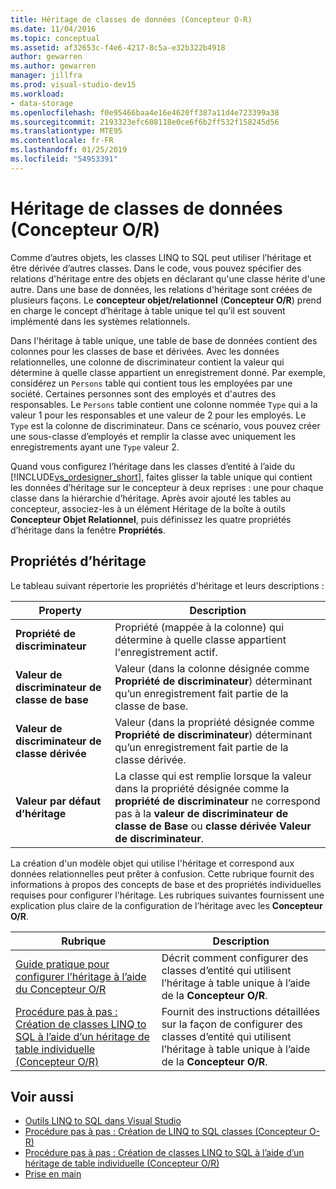```yaml
---
title: Héritage de classes de données (Concepteur O-R)
ms.date: 11/04/2016
ms.topic: conceptual
ms.assetid: af32653c-f4e6-4217-8c5a-e32b322b4918
author: gewarren
ms.author: gewarren
manager: jillfra
ms.prod: visual-studio-dev15
ms.workload:
- data-storage
ms.openlocfilehash: f0e95466baa4e16e4620ff387a11d4e723399a38
ms.sourcegitcommit: 2193323efc608118e0ce6f6b2ff532f158245d56
ms.translationtype: MTE95
ms.contentlocale: fr-FR
ms.lasthandoff: 01/25/2019
ms.locfileid: "54953391"
---
```

# <a name="data-class-inheritance-or-designer"></a>Héritage de classes de données (Concepteur O/R)

Comme d’autres objets, les classes LINQ to SQL peut utiliser l’héritage et être dérivée d’autres classes. Dans le code, vous pouvez spécifier des relations d'héritage entre des objets en déclarant qu'une classe hérite d'une autre. Dans une base de données, les relations d'héritage sont créées de plusieurs façons. Le **concepteur objet/relationnel** (**Concepteur O/R**) prend en charge le concept d’héritage à table unique tel qu’il est souvent implémenté dans les systèmes relationnels.

Dans l'héritage à table unique, une table de base de données contient des colonnes pour les classes de base et dérivées. Avec les données relationnelles, une colonne de discriminateur contient la valeur qui détermine à quelle classe appartient un enregistrement donné. Par exemple, considérez un `Persons` table qui contient tous les employées par une société. Certaines personnes sont des employés et d'autres des responsables. Le `Persons` table contient une colonne nommée `Type` qui a la valeur 1 pour les responsables et une valeur de 2 pour les employés. Le `Type` est la colonne de discriminateur. Dans ce scénario, vous pouvez créer une sous-classe d’employés et remplir la classe avec uniquement les enregistrements ayant une `Type` valeur 2.

Quand vous configurez l’héritage dans les classes d’entité à l’aide du [!INCLUDE[vs_ordesigner_short](../data-tools/includes/vs_ordesigner_short_md.md)], faites glisser la table unique qui contient les données d’héritage sur le concepteur à deux reprises : une pour chaque classe dans la hiérarchie d’héritage. Après avoir ajouté les tables au concepteur, associez-les à un élément Héritage de la boîte à outils **Concepteur Objet Relationnel**, puis définissez les quatre propriétés d’héritage dans la fenêtre **Propriétés**.

## <a name="inheritance-properties"></a>Propriétés d’héritage

Le tableau suivant répertorie les propriétés d'héritage et leurs descriptions :

|Property|Description|
|--------------|-----------------|
|**Propriété de discriminateur**|Propriété (mappée à la colonne) qui détermine à quelle classe appartient l'enregistrement actif.|
|**Valeur de discriminateur de classe de base**|Valeur (dans la colonne désignée comme **Propriété de discriminateur**) déterminant qu’un enregistrement fait partie de la classe de base.|
|**Valeur de discriminateur de classe dérivée**|Valeur (dans la propriété désignée comme **Propriété de discriminateur**) déterminant qu’un enregistrement fait partie de la classe dérivée.|
|**Valeur par défaut d’héritage**|La classe qui est remplie lorsque la valeur dans la propriété désignée comme la **propriété de discriminateur** ne correspond pas à la **valeur de discriminateur de classe de Base** ou **classe dérivée Valeur de discriminateur**.|

La création d'un modèle objet qui utilise l'héritage et correspond aux données relationnelles peut prêter à confusion. Cette rubrique fournit des informations à propos des concepts de base et des propriétés individuelles requises pour configurer l'héritage. Les rubriques suivantes fournissent une explication plus claire de la configuration de l’héritage avec les **Concepteur O/R**.

|Rubrique|Description|
|-----------|-----------------|
|[Guide pratique pour configurer l’héritage à l’aide du Concepteur O/R](../data-tools/how-to-configure-inheritance-by-using-the-o-r-designer.md)|Décrit comment configurer des classes d’entité qui utilisent l’héritage à table unique à l’aide de la **Concepteur O/R**.|
|[Procédure pas à pas : Création de classes LINQ to SQL à l’aide d’un héritage de table individuelle (Concepteur O/R)](../data-tools/walkthrough-creating-linq-to-sql-classes-by-using-single-table-inheritance-o-r-designer.md)|Fournit des instructions détaillées sur la façon de configurer des classes d’entité qui utilisent l’héritage à table unique à l’aide de la **Concepteur O/R**.|

## <a name="see-also"></a>Voir aussi

- [Outils LINQ to SQL dans Visual Studio](../data-tools/linq-to-sql-tools-in-visual-studio2.md)
- [Procédure pas à pas : Création de LINQ to SQL classes (Concepteur O-R)](how-to-create-linq-to-sql-classes-mapped-to-tables-and-views-o-r-designer.md)
- [Procédure pas à pas : Création de classes LINQ to SQL à l’aide d’un héritage de table individuelle (Concepteur O/R)](../data-tools/walkthrough-creating-linq-to-sql-classes-by-using-single-table-inheritance-o-r-designer.md)
- [Prise en main](/dotnet/framework/data/adonet/sql/linq/getting-started)